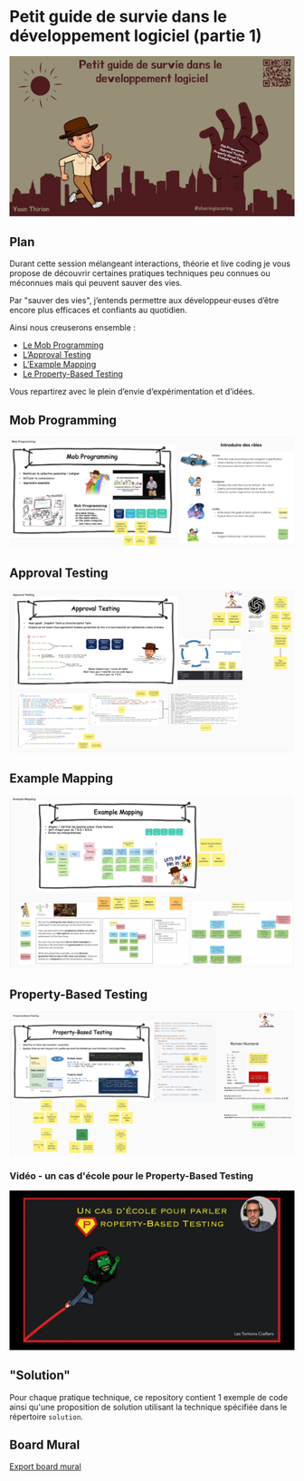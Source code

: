 # Petit guide de survie dans le développement logiciel (partie 1)
![Approval Testing by Example](img/guide-de-survie-partie1.webp)

## Plan
Durant cette session mélangeant interactions, théorie et live coding je vous propose de découvrir certaines pratiques techniques peu connues ou méconnues mais qui peuvent sauver des vies.

Par "sauver des vies", j’entends permettre aux développeur·euses d’être encore plus efficaces et confiants au quotidien.

Ainsi nous creuserons ensemble :

- [Le Mob Programming](#mob-programming)
- [L’Approval Testing](#approval-testing)
- [L’Example Mapping](#example-mapping)
- [Le Property-Based Testing](#property-based-testing)

Vous repartirez avec le plein d’envie d’expérimentation et d’idées.

## Mob Programming
![Mob Programming](img/mob-programming.webp)

## Approval Testing
![Approval Testing](img/approval-testing.webp)

## Example Mapping
![Example Mapping](img/example-mapping.webp)

## Property-Based Testing
![Property-Based Testing](img/pbt.webp)

### Vidéo - un cas d'école pour le Property-Based Testing
[![A case study for PBT](img/use-case-pbt-video.webp)](https://youtu.be/cuJQalf-tps "A case study for Property-Based Testing")

## "Solution"
Pour chaque pratique technique, ce repository contient 1 exemple de code ainsi qu'une proposition de solution utilisant la technique spécifiée dans le répertoire `solution`.

## Board Mural
[Export board mural](files/mural-partie1.pdf)